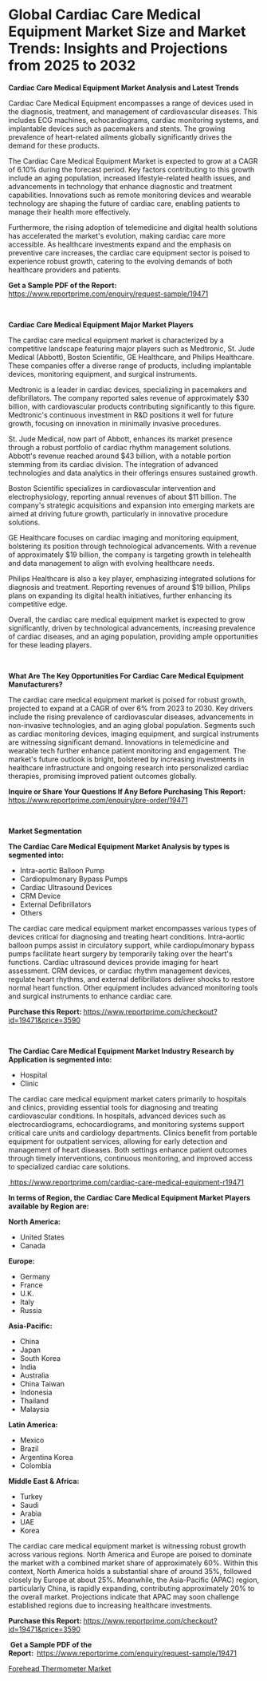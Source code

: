 <p><h1>Global Cardiac Care Medical Equipment Market Size and Market Trends: Insights and Projections from 2025 to 2032</h1></p><p><strong>Cardiac Care Medical Equipment Market Analysis and Latest Trends</strong></p>
<p><p>Cardiac Care Medical Equipment encompasses a range of devices used in the diagnosis, treatment, and management of cardiovascular diseases. This includes ECG machines, echocardiograms, cardiac monitoring systems, and implantable devices such as pacemakers and stents. The growing prevalence of heart-related ailments globally significantly drives the demand for these products.</p><p>The Cardiac Care Medical Equipment Market is expected to grow at a CAGR of 6.10% during the forecast period. Key factors contributing to this growth include an aging population, increased lifestyle-related health issues, and advancements in technology that enhance diagnostic and treatment capabilities. Innovations such as remote monitoring devices and wearable technology are shaping the future of cardiac care, enabling patients to manage their health more effectively.</p><p>Furthermore, the rising adoption of telemedicine and digital health solutions has accelerated the market's evolution, making cardiac care more accessible. As healthcare investments expand and the emphasis on preventive care increases, the cardiac care equipment sector is poised to experience robust growth, catering to the evolving demands of both healthcare providers and patients.</p></p>
<p><strong>Get a Sample PDF of the Report:&nbsp;</strong> <a href="https://www.reportprime.com/enquiry/request-sample/19471?utm_campaign=2987&utm_medium=2&utm_source=Github&utm_content=ia&utm_term=19032025&utm_id=cardiac-care-medical-equipment">https://www.reportprime.com/enquiry/request-sample/19471</a></p>
<p>&nbsp;</p>
<p><strong>Cardiac Care Medical Equipment Major Market Players</strong></p>
<p><p>The cardiac care medical equipment market is characterized by a competitive landscape featuring major players such as Medtronic, St. Jude Medical (Abbott), Boston Scientific, GE Healthcare, and Philips Healthcare. These companies offer a diverse range of products, including implantable devices, monitoring equipment, and surgical instruments.</p><p>Medtronic is a leader in cardiac devices, specializing in pacemakers and defibrillators. The company reported sales revenue of approximately $30 billion, with cardiovascular products contributing significantly to this figure. Medtronic's continuous investment in R&D positions it well for future growth, focusing on innovation in minimally invasive procedures.</p><p>St. Jude Medical, now part of Abbott, enhances its market presence through a robust portfolio of cardiac rhythm management solutions. Abbott's revenue reached around $43 billion, with a notable portion stemming from its cardiac division. The integration of advanced technologies and data analytics in their offerings ensures sustained growth.</p><p>Boston Scientific specializes in cardiovascular intervention and electrophysiology, reporting annual revenues of about $11 billion. The company's strategic acquisitions and expansion into emerging markets are aimed at driving future growth, particularly in innovative procedure solutions.</p><p>GE Healthcare focuses on cardiac imaging and monitoring equipment, bolstering its position through technological advancements. With a revenue of approximately $19 billion, the company is targeting growth in telehealth and data management to align with evolving healthcare needs.</p><p>Philips Healthcare is also a key player, emphasizing integrated solutions for diagnosis and treatment. Reporting revenues of around $19 billion, Philips plans on expanding its digital health initiatives, further enhancing its competitive edge.</p><p>Overall, the cardiac care medical equipment market is expected to grow significantly, driven by technological advancements, increasing prevalence of cardiac diseases, and an aging population, providing ample opportunities for these leading players.</p></p>
<p>&nbsp;</p>
<p><strong>What Are The Key Opportunities For Cardiac Care Medical Equipment Manufacturers?</strong></p>
<p><p>The cardiac care medical equipment market is poised for robust growth, projected to expand at a CAGR of over 6% from 2023 to 2030. Key drivers include the rising prevalence of cardiovascular diseases, advancements in non-invasive technologies, and an aging global population. Segments such as cardiac monitoring devices, imaging equipment, and surgical instruments are witnessing significant demand. Innovations in telemedicine and wearable tech further enhance patient monitoring and engagement. The market's future outlook is bright, bolstered by increasing investments in healthcare infrastructure and ongoing research into personalized cardiac therapies, promising improved patient outcomes globally.</p></p>
<p><strong>Inquire or Share Your Questions If Any Before Purchasing This Report:</strong> <a href="https://www.reportprime.com/enquiry/pre-order/19471?utm_campaign=2987&utm_medium=2&utm_source=Github&utm_content=ia&utm_term=19032025&utm_id=cardiac-care-medical-equipment">https://www.reportprime.com/enquiry/pre-order/19471</a></p>
<p>&nbsp;</p>
<p><strong>Market Segmentation</strong></p>
<p><strong>The Cardiac Care Medical Equipment Market Analysis by types is segmented into:</strong></p>
<p><ul><li>Intra-aortic Balloon Pump</li><li>Cardiopulmonary Bypass Pumps</li><li>Cardiac Ultrasound Devices</li><li>CRM Device</li><li>External Defibrillators</li><li>Others</li></ul></p>
<p><p>The cardiac care medical equipment market encompasses various types of devices critical for diagnosing and treating heart conditions. Intra-aortic balloon pumps assist in circulatory support, while cardiopulmonary bypass pumps facilitate heart surgery by temporarily taking over the heart's functions. Cardiac ultrasound devices provide imaging for heart assessment. CRM devices, or cardiac rhythm management devices, regulate heart rhythms, and external defibrillators deliver shocks to restore normal heart function. Other equipment includes advanced monitoring tools and surgical instruments to enhance cardiac care.</p></p>
<p><strong>Purchase this Report:&nbsp;</strong><a href="https://www.reportprime.com/checkout?id=19471&price=3590&utm_campaign=2987&utm_medium=2&utm_source=Github&utm_content=ia&utm_term=19032025&utm_id=cardiac-care-medical-equipment">https://www.reportprime.com/checkout?id=19471&price=3590</a></p>
<p>&nbsp;</p>
<p><strong>The Cardiac Care Medical Equipment Market Industry Research by Application is segmented into:</strong></p>
<p><ul><li>Hospital</li><li>Clinic</li></ul></p>
<p><p>The cardiac care medical equipment market caters primarily to hospitals and clinics, providing essential tools for diagnosing and treating cardiovascular conditions. In hospitals, advanced devices such as electrocardiograms, echocardiograms, and monitoring systems support critical care units and cardiology departments. Clinics benefit from portable equipment for outpatient services, allowing for early detection and management of heart diseases. Both settings enhance patient outcomes through timely interventions, continuous monitoring, and improved access to specialized cardiac care solutions.</p></p>
<p><a href="https://www.reportprime.com/cardiac-care-medical-equipment-r19471?utm_campaign=2987&utm_medium=2&utm_source=Github&utm_content=ia&utm_term=19032025&utm_id=cardiac-care-medical-equipment">&nbsp;https://www.reportprime.com/cardiac-care-medical-equipment-r19471</a></p>
<p><strong>In terms of Region, the Cardiac Care Medical Equipment Market Players available by Region are:</strong></p>
<p>
    <p> <strong> North America: </strong>
        <ul>
            <li>United States</li>
            <li>Canada</li>
        </ul>
        </p> 
    <p> <strong> Europe: </strong>
        <ul>
            <li>Germany</li>
            <li>France</li>
            <li>U.K.</li>
            <li>Italy</li>
            <li>Russia</li>
        </ul>
        </p> 
    <p> <strong> Asia-Pacific: </strong>
        <ul>
            <li>China</li>
            <li>Japan</li>
            <li>South Korea</li>
            <li>India</li>
            <li>Australia</li>
            <li>China Taiwan</li>
            <li>Indonesia</li>
            <li>Thailand</li>
            <li>Malaysia</li>
        </ul>
        </p> 
    <p> <strong> Latin America: </strong>
        <ul>
            <li>Mexico</li>
            <li>Brazil</li>
            <li>Argentina Korea</li>
            <li>Colombia</li>
        </ul>
        </p> 
    <p> <strong> Middle East & Africa: </strong>
        <ul>
            <li>Turkey</li>
            <li>Saudi</li>
            <li>Arabia</li>
            <li>UAE</li>
            <li>Korea</li>
        </ul>
    </p>
    </p>
<p><p>The cardiac care medical equipment market is witnessing robust growth across various regions. North America and Europe are poised to dominate the market with a combined market share of approximately 60%. Within this context, North America holds a substantial share of around 35%, followed closely by Europe at about 25%. Meanwhile, the Asia-Pacific (APAC) region, particularly China, is rapidly expanding, contributing approximately 20% to the overall market. Projections indicate that APAC may soon challenge established regions due to increasing healthcare investments.</p></p>
<p><strong>Purchase this Report: </strong><a href="https://www.reportprime.com/checkout?id=19471&price=3590&utm_campaign=2987&utm_medium=2&utm_source=Github&utm_content=ia&utm_term=19032025&utm_id=cardiac-care-medical-equipment">https://www.reportprime.com/checkout?id=19471&price=3590</a></p>
<p>&nbsp;<strong>Get a Sample PDF of the Report:&nbsp;&nbsp;</strong><a href="https://www.reportprime.com/enquiry/request-sample/19471?utm_campaign=2987&utm_medium=2&utm_source=Github&utm_content=ia&utm_term=19032025&utm_id=cardiac-care-medical-equipment">https://www.reportprime.com/enquiry/request-sample/19471</a></p>
<p><strong></strong></p>
<p><p><a href="https://github.com/dumanelina6v/Market-Research-Report-List-1/blob/main/forehead-thermometer-market.md?utm_campaign=2987&utm_medium=2&utm_source=Github&utm_content=ia&utm_term=19032025&utm_id=cardiac-care-medical-equipment">Forehead Thermometer Market</a></p></p>
